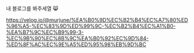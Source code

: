 내 블로그를 봐주세열 😸  

https://velog.io/@murjune/%EA%B0%9D%EC%B2%B4%EC%A7%80%ED%96%A5-%EC%83%9D%ED%99%9C-%EC%B2%B4%EC%A1%B0-%EA%B7%9C%EC%B9%99-3-%EC%9B%90%EC%8B%9C%EA%B0%92%EC%9D%84-%ED%8F%AC%EC%9E%A5%ED%95%98%EB%9D%BC